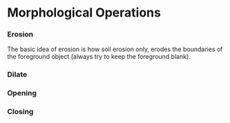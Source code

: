 # Morphological Operations

### Erosion

The basic idea of erosion is how soil erosion only, erodes the boundaries of the foreground object (always try to keep the foreground blank).

### Dilate
### Opening
### Closing
